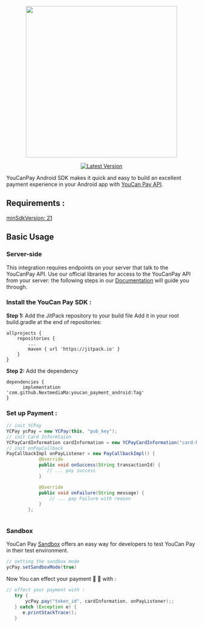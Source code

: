 <p align="center"><a href="https://pay.youcan.shop" target="_blank"><img src="https://pay.youcan.shop/images/ycpay-logo.svg" width="400"></a></p>
  
<p align="center">
<a href="https://pay.youcan.shop"><img src="https://jitpack.io/v/NextmediaMa/youcan_payment_android.svg" alt="Latest Version""></a>
</p>
  
YouCanPay Android SDK makes it quick and easy to build an excellent payment experience in your Android app with [YouCan Pay API](https://pay.youcan.shop/docs).

  
## Requirements :

[minSdkVersion: 21](https://developer.android.com/studio/releases/platforms#5.0)

## Basic Usage

###  Server-side

This integration requires endpoints on your server that talk to the YouCanPay API. Use our official libraries for access to the YouCanPay API from your server:  the following steps in our [Documentation](https://pay.youcan.shop/docs) will guide you through.



### Install the YouCan Pay SDK :
<b>Step 1:</b> Add the JitPack repository to your build file
Add it in your root build.gradle at the end of repositories:

```gradel
allprojects {
	repositories {
		...
		maven { url 'https://jitpack.io' }
	}
}
```
<b>Step 2:</b> Add the dependency
```gradel
dependencies {
	  implementation 'com.github.NextmediaMa:youcan_payment_android:Tag'
}
 ```
 ### Set up Payment :
 
```java
// init YCPay
YCPay ycPay = new YCPay(this, "pub_key");
// init Card Informtaion
YCPayCardInformation cardInformation = new YCPayCardInformation("card-holder-name", "1234123412341234", "12/34", "123");
// init onPayCallback
PayCallbackImpl onPayListener = new PayCallbackImpl() {
            @Override
            public void onSuccess(String transactionId) {
               // ... pay success 
            }

            @Override
            public void onFailure(String message) {
                // ... pay Failure with reason 
            }
        };
        
 ```
### Sandbox
YouCan Pay [Sandbox](https://pay.youcan.shop/docs#sandbox) offers an easy way for developers to test YouCan Pay in their test environment.

```java
// setting the sandbox mode
ycPay.setSandboxMode(true)
```
Now You can effect your payment 💸 💸 with :

```java
// effect your payment with :
   try {
       ycPay.pay("token_id", cardInformation, onPayListener);;
   } catch (Exception e) {
      e.printStackTrace();
   }
```
